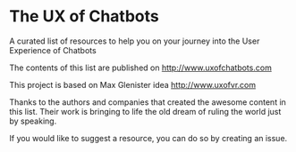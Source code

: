 # The UX of Chatbots

A curated list of resources to help you on your journey into the User Experience of Chatbots

The contents of this list are published on http://www.uxofchatbots.com

This project is based on Max Glenister idea http://www.uxofvr.com

Thanks to the authors and companies that created the awesome content in this list. Their work is bringing to life the old dream of ruling the world just by speaking.

If you would like to suggest a resource, you can do so by creating an issue.
